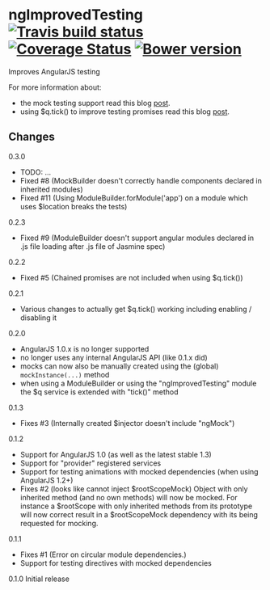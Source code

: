 # ngImprovedTesting &nbsp;[![Travis build status](https://travis-ci.org/evangalen/ng-improved-testing.png?branch=master)](https://travis-ci.org/evangalen/ng-improved-testing)&nbsp;[![Coverage Status](https://coveralls.io/repos/evangalen/ng-improved-testing/badge.png?branch=master)](https://coveralls.io/r/evangalen/ng-improved-testing?branch=master)&nbsp;[![Bower version](https://badge.fury.io/bo/ng-improved-testing.svg)](http://badge.fury.io/bo/ng-improved-testing)

Improves AngularJS testing

For more information about:
 - the mock testing support read this blog [post](http://blog.jdriven.com/2014/07/ng-improved-testing-mock-testing-for-angularjs-made-easy/).
 - using $q.tick() to improve testing promises read this blog
[post](http://blog.jdriven.com/2014/11/ngimprovedtesting-0-2-adding-q-tick-to-improve-testing-promises/).

Changes
-------
0.3.0
 - TODO: ...
 - Fixed #8 (MockBuilder doesn't correctly handle components declared in inherited modules)
 - Fixed #11 (Using ModuleBuilder.forModule('app') on a module which uses $location breaks the tests)

0.2.3
 - Fixed #9 (ModuleBuilder doesn't support angular modules declared in .js file loading after .js file of Jasmine spec)

0.2.2
 - Fixed #5 (Chained promises are not included when using $q.tick())

0.2.1
 - Various changes to actually get $q.tick() working including enabling / disabling it

0.2.0
  - AngularJS 1.0.x is no longer supported
  - no longer uses any internal AngularJS API (like 0.1.x did)
  - mocks can now also be manually created using the (global) `mockInstance(...)` method
  - when using a ModuleBuilder or using the "ngImprovedTesting" module the $q service is extended with "tick()" method

0.1.3
 - Fixes #3 (Internally created $injector doesn't include "ngMock")

0.1.2
 - Support for AngularJS 1.0 (as well as the latest stable 1.3)
 - Support for "provider" registered services
 - Support for testing animations with mocked dependencies (when using AngularJS 1.2+)
 - Fixes #2 (looks like cannot inject $rootScopeMock)
   Object with only inherited method (and no own methods) will now be mocked.
   For instance a $rootScope with only inherited methods from its prototype will now correct result in a $rootScopeMock
   dependency with its being requested for mocking.

0.1.1
 - Fixes #1 (Error on circular module dependencies.)
 - Support for testing directives with mocked dependencies

0.1.0 Initial release
